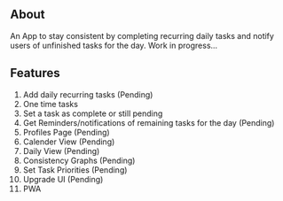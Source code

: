 ## About

An App to stay consistent by completing recurring daily tasks and notify users of unfinished tasks for the day.
Work in progress...

## Features

1. Add daily recurring tasks (Pending)
2. One time tasks
3. Set a task as complete or still pending
4. Get Reminders/notifications of remaining tasks for the day (Pending)
5. Profiles Page (Pending)
6. Calender View (Pending)
7. Daily View (Pending)
8. Consistency Graphs (Pending)
9. Set Task Priorities (Pending)
10. Upgrade UI (Pending)
11. PWA
